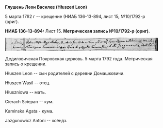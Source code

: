 **Глушень Леон Василев (Hłuszeń Leon)**

5 марта 1792 г -- крещение (НИАБ 136-13-894, лист 15, №10/1792-р (ориг).

**НИАБ 136-13-894:** Лист 15. **Метрическая запись №10/1792-р (ориг).**

![](./media/68c73a7e23dc8a27d487abf833c3e2e26fdeecca.png)

Дедиловичская Покровская церковь. 5 марта 1792 года. Метрическая запись
о крещении.

Hłuszen Leon -- сын родителей с деревни Домашковичи.

Hłuszen Wasil -- отец.

Hłuszniowa -- мать.

Cierach Sciepan -- кум.

Kaminska Agata - кума.

Jazgunowicz Antoni -- ксёндз.
